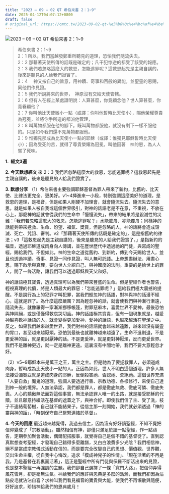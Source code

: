 ```yaml
---
title: "2023 – 09 – 02 QT 希伯來書 2：1~9"
date: 2025-04-12T04:07:12+0800
draft: false
# original_url: https://cmtc.tw/2023-09-02-qt-%e5%b8%8c%e4%bc%af%e4%be%86%e6%9b%b8-2%ef%bc%9a19
---
```


![2023 – 09 – 02 QT  希伯來書 2：1\~9](/images/qt.jpg  "2023 – 09 – 02 QT  希伯來書 2：1\~9")

> 希伯來書 2：1\~9  
> 2：1 所以，我們當越發鄭重所聽見的道理，恐怕我們隨流失去。  
> 2：2 那藉著天使所傳的話既是確定的；凡干犯悖逆的都受了該受的報應。  
> 2：3 我們若忽略這麼大的救恩，怎能逃罪呢？這救恩起先是主親自講的，後來是聽見的人給我們證實了。  
> 2：4 　神又按自己的旨意，用神蹟、奇事和百般的異能，並聖靈的恩賜，同他們作見證。  
> 2：5 我們所說將來的世界，　神原沒有交給天使管轄。  
> 2：6 但有人在經上某處證明說：人算甚麼，你竟顧念他？世人算甚麼，你竟眷顧他？  
> 2：7 你叫他比天使微小一點（或譯：你叫他暫時比天使小），賜他榮耀尊貴為冠冕，並將你手所造的都派他管理，  
> 2：8 叫萬物都服在他的腳下。既叫萬物都服他，就沒有剩下一樣不服他的。只是如今我們還不見萬物都服他。  
> 2：9 惟獨見那成為比天使小一點的耶穌（或譯：惟獨見耶穌暫時比天使小）；因為受死的苦，就得了尊貴榮耀為冠冕，叫他因著　神的恩，為人人嘗了死味。

**1.  經文3遍**

**2. 今天默想經文**
來 2：3 我們若忽略這麼大的救恩，怎能逃罪呢？這救恩起先是主親自講的，後來是聽見的人給我們證實了。

**3. 默想分享**
（1）希伯來書主要強調耶穌基督為罪人帶來了新約，比舊約、比天使、比律法更完全、更美好。v1\~4挿進來一小段，特別強調這麼美好的道理，是救恩的道理，是福音，但是如果人剛硬不加理會，就會隨流失去。隨流失去的意思，就是如果人被自我或這個世界吸引，對神的話語老是不在意，不重視，不放在心上，那麼神的話就會從我們的生命中「慢慢流失」，帶來的結果將是毀滅性的災難：「我們若忽略這麼大的救恩，怎能逃罪呢？」水能載舟、亦能覆舟；同樣神的話能夠帶來拯救、生命、盼望、福氣、獎賞，但是忽略的人，神的話將會造成毀滅、死亡、咒詛、審判。v2「那藉著天使所傳的話既是確定的」，這是指舊約的律法；v3「這救恩起先是主親自講的，後來是聽見的人給我們證實了。」是指新約的福音，透過耶穌道成肉身向人傳講，並在歷世歷代中透過祂的門徒，與寫成的聖經，賜給我們。不但如此，神的生命之道從舊約、到新約，傳到今天賜給世人，並且也透過神蹟、奇事、見證一同作見證，叫人無可託諉。上帝想盡辦法、用盡心思，賜下啟示與真理，要向世人介紹自己，與神國度的法則。重要的是給世上的罪人，開了一條活路，讓我們可以透過耶穌與天父和好。

神的話語極其寶貴，透過真理可以為我們帶來豐盛的生命。但是聖經作者也警告，輕視真理的代價，將是人類最大的罪惡：「怎能逃罪呢？」這給我們極大震撼的提醒。不是說行為上的犯罪才叫犯罪，當我們輕忽神的話語，對神與神的話漫不經心，這就是罪了。為什麼這麼嚴厲？因為輕忽神的話，就會使我們與神漸行漸遠，隨流失去，就像羅得一家漸漸挪移帳篷，對罪惡麻木，喜愛世界不愛神，最後恐怕與神隔絕，或是僅僅得救哀哭切齒。神的話語極其寶貴，但有一個現象就是，越愛神越喜歡神話語的人，就會變得更加愛神，愛神的話語，也越來越活在聖潔之中。反之，如果我們越來越愛世界，我們對神的話語就會越來越遠離，越來越沒有屬靈的胃口，甚至越來越厭煩，恐怕到最後也就離神越來越遠了。生命不進則退，不是更愛神的話，就是更討厭神的話。不是更愛神，就是更對神厭煩，反而更愛世界。我們不是離神更近，就一定是離神更遠。這裏沒有中間地帶，我們不要大意輕忽才好。

（2）v5\~9耶穌本來是萬王之王，萬主之主。但是祂為了要拯救罪人，必須道成肉身，暫時成為比天使小一點的人。正因為如此，世人不明白這個道理，許多人無法接受彌賽亞就是道成肉身的耶穌，反倒殺害祂、否認祂、棄絕祂。這個世界充滿「人要自救」魔鬼的道理，強調人要透過行善、宗教功德、各樣修行，來使自己達到神一般的境界。人無法承認，我們都是罪人，都是徹底無救、徹底可憐、徹底失喪。人心的驕傲無法面對這個事實，無法承認罪人唯一的出路，就是接受耶穌的代贖，並且願意持續活在基督的遮蓋之下，與神合好。即使我們信了主、受了洗，枝子不連結葡萄樹，自己就不能結果子。從信主那一刻開始，我們就必須透過「神的靈與神的話」，「時刻保守自己緊緊連結於基督」。

**4. 今天的回應**
最近越來越覺得，我過去信主，因為沒有好好讀聖經，不知不覺把信仰變成了「宗教活動」。雖然相信有神，卻僅只滿足於讀一點聖經，作一點禱告，定期參加聚會活動，偶爾配搭服事，就覺得自己是個不錯的基督徒了。直到認真默想查考聖經，才發現自己錯得多麼離譜，又白白浪費多少光陰？我們相信神，絕不是當成宗教儀式活動在信的，而是要完全改變自己的思想、價值觀、世界觀，交出生命主權，從自我中心悔改，追求「模成神兒子的性情」、「現在活著的不再是我，乃是基督在我裏面活著」，這正是聖經中所有門徒與保羅不斷活出來的見證，也是整本聖經一再強調的主題。我們卻自己選擇了一條「寬門大路」，把信仰弄得風花雪月，卻是毫無生氣。神給我們的應許與恩典是多麼的浩瀚，而我們卻因為沾點皮毛就沾沾自喜？求神叫我們看見福音的寶貴與大能，使我們不再懶散與隨便，好好追求，珍惜神給我們的恩典歲月！
